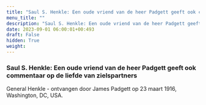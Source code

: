 ```yaml
---
title: "Saul S. Henkle: Een oude vriend van de heer Padgett geeft ook commentaar op de liefde van zielspartners"
menu_title: ""
description: "Saul S. Henkle: Een oude vriend van de heer Padgett geeft ook commentaar op de liefde van zielspartners"
date: 2023-09-01 06:00:01+00:493
draft: False
hidden: True
weight:
---
```

### Saul S. Henkle: Een oude vriend van de heer Padgett geeft ook commentaar op de liefde van zielspartners

General Henkle - ontvangen door James Padgett op 23 maart 1916, Washington, DC, USA.
